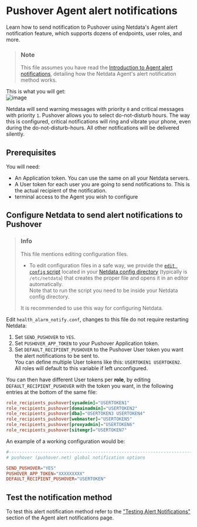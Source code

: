 # Pushover Agent alert notifications

Learn how to send notification to Pushover using Netdata's Agent alert notification
feature, which supports dozens of endpoints, user roles, and more.

> ### Note
>
> This file assumes you have read the [Introduction to Agent alert notifications](https://github.com/netdata/netdata/blob/master/health/notifications/README.md), detailing how the Netdata Agent's alert notification method works.

This is what you will get:  
![image](https://cloud.githubusercontent.com/assets/2662304/18407319/839c10c4-7715-11e6-92c0-12f8215128d3.png)

Netdata will send warning messages with priority `0` and critical messages with priority `1`. Pushover allows you to select do-not-disturb hours. The way this is configured, critical notifications will ring and vibrate your phone, even during the do-not-disturb-hours. All other notifications will be delivered silently.

## Prerequisites

You will need:

- An Application token. You can use the same on all your Netdata servers.
- A User token for each user you are going to send notifications to. This is the actual recipient of the notification.
- terminal access to the Agent you wish to configure

## Configure Netdata to send alert notifications to Pushover

> ### Info
>
> This file mentions editing configuration files.  
>
> - To edit configuration files in a safe way, we provide the [`edit config` script](https://github.com/netdata/netdata/blob/master/docs/configure/nodes.md#use-edit-config-to-edit-configuration-files) located in your [Netdata config directory](https://github.com/netdata/netdata/blob/master/docs/configure/nodes.md#the-netdata-config-directory) (typically is `/etc/netdata`) that creates the proper file and opens it in an editor automatically.  
> Note that to run the script you need to be inside your Netdata config directory.
>
> It is recommended to use this way for configuring Netdata.

Edit `health_alarm_notify.conf`, changes to this file do not require restarting Netdata:

1. Set `SEND_PUSHOVER` to `YES`.
2. Set `PUSHOVER_APP_TOKEN` to your Pushover Application token.
3. Set `DEFAULT_RECIPIENT_PUSHOVER` to the Pushover User token you want the alert notifications to be sent to.  
   You can define multiple User tokens like this: `USERTOKEN1 USERTOKEN2`.  
   All roles will default to this variable if left unconfigured.

You can then have different User tokens per **role**, by editing `DEFAULT_RECIPIENT_PUSHOVER` with the token you want, in the following entries at the bottom of the same file:

```conf
role_recipients_pushover[sysadmin]="USERTOKEN1"
role_recipients_pushover[domainadmin]="USERTOKEN2"
role_recipients_pushover[dba]="USERTOKEN3 USERTOKEN4"
role_recipients_pushover[webmaster]="USERTOKEN5"
role_recipients_pushover[proxyadmin]="USERTOKEN6"
role_recipients_pushover[sitemgr]="USERTOKEN7"
```

An example of a working configuration would be:

```conf
#------------------------------------------------------------------------------
# pushover (pushover.net) global notification options

SEND_PUSHOVER="YES"
PUSHOVER_APP_TOKEN="XXXXXXXXX"
DEFAULT_RECIPIENT_PUSHOVER="USERTOKEN"
```

## Test the notification method

To test this alert notification method refer to the ["Testing Alert Notifications"](https://github.com/netdata/netdata/blob/master/health/notifications/README.md#testing-alert-notifications) section of the Agent alert notifications page.
